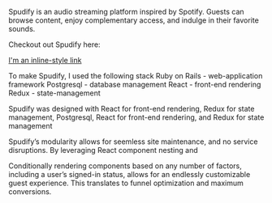 Spudify is an audio streaming platform inspired by Spotify.  Guests can browse content,  enjoy complementary access, and indulge in their favorite sounds.

Checkout out Spudify here:

[I'm an inline-style link](https://spudify.herokuapp.com/#/us)

To make Spudify, I used the following stack
	Ruby on Rails - web-application framework
	Postgresql - database management
	React - front-end rendering
	Redux - state-management




Spudify was designed with React for front-end rendering, Redux for state management, Postgresql, React for front-end rendering, and Redux for state management

Spudify’s modularity allows for seemless site maintenance, and no service disruptions.  By leveraging React component nesting and 


Conditionally rendering components based on any number of factors, including a user’s signed-in status, allows for an endlessly customizable guest experience.  This translates to funnel optimization and  maximum conversions. 



